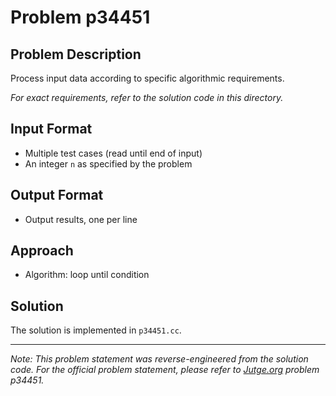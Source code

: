# Problem p34451

## Problem Description

Process input data according to specific algorithmic requirements.

*For exact requirements, refer to the solution code in this directory.*

## Input Format

- Multiple test cases (read until end of input)
- An integer `n` as specified by the problem

## Output Format

- Output results, one per line

## Approach

- Algorithm: loop until condition

## Solution

The solution is implemented in `p34451.cc`.

---

*Note: This problem statement was reverse-engineered from the solution code. For the official problem statement, please refer to [Jutge.org](https://jutge.org/) problem p34451.*
